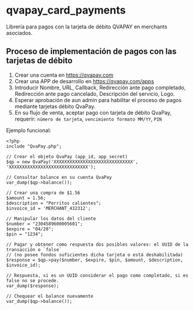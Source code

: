 # qvapay_card_payments
Librería para pagos con la tarjeta de débito QVAPAY en merchants asociados.

## Proceso de implementación de pagos con las tarjetas de débito
1. Crear una cuenta en https://qvapay.com
2. Crear una APP de desarrollo en https://qvapay.com/apps
3. Introducir Nombre, URL, Callback, Redirección ante pago completado, Redirección ante pago cancelado, Descripción del servicio, Logo.
4. Esperar aprobación de aun admin para habilitar el proceso de pagos mediante tarjetas débito QvaPay.
5. En su flujo de venta, aceptar pago con tarjeta de débito QvaPay, requerir: `número de tarjeta`, `vencimiento formato MM/YY`, `PIN`

Ejemplo funcional:

    <?php 
    include "QvaPay.php";

    // Crear el objeto QvaPay (app_id, app_secret)
    $qp = new QvaPay('XXXXXXXXXXXXXXXXXXXXXXXXXXXXXX', 'XXXXXXXXXXXXXXXXXXXXXXXXXXXXXX');

    // Consultar balance en su cuenta QvaPay
    var_dump($qp->balance());

    // Crear una compra de $1.56
    $amount = 1.56;
    $description = "Perritos calientes";
    $invoice_id = 'MERCHANT_432312';

    // Manipular los datos del cliente
    $number = "2304589600005601";
    $expire = "04/28";
    $pin = "1234";

    // Pagar y obtener como respuesta dos posibles valores: el UUID de la transacción o `false`
    // (no posee fondos suficientes dicha tarjeta o está deshabilitada)
    $response = $qp->pay($number, $expire, $pin, $amount, $description, $invoice_id);

    // Respuesta, si es un UUID considerar el pago como completado, si es false no se procede.
    var_dump($response);

    // Chequear el balance nuevamente
    var_dump($qp->balance());
